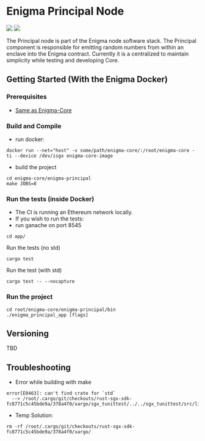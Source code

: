 # Enigma Principal Node

<img src="https://drone.enigma.co/api/badges/enigmampc/enigma-core/status.svg?branch=principal-node-isan" />

<img src="https://image.ibb.co/i7ugUJ/cli.jpg" />

The Principal node is part of the Enigma node software stack. 
The Principal component  is responsible for emitting random numbers from within an enclave into the Enigma contract. 
Currently it is a centralized to maintain simplicity while testing and developing Core.

## Getting Started (With the Enigma Docker)


### Prerequisites

* [Same as Enigma-Core](https://github.com/enigmampc/enigma-core/blob/master/README.md)

### Build and Compile 

* run docker:

```
docker run --net="host" -v some/path/enigma-core/:/root/enigma-core -ti --device /dev/isgx enigma-core-image
```

* build the project 

```
cd enigma-core/enigma-principal
make JOBS=8
```

 
### Run the tests (inside Docker)

* The CI is running an Ethereum network locally.
* If you wish to run the tests:
* run ganache on port 8545 
  
```
cd app/
```
Run the tests (no std)
```
cargo test
```
Run the test (with std)
```
cargo test -- --nocapture
```

### Run the project

```
cd root/enigma-core/enigma-principal/bin
./enigma_principal_app [flags]
```

## Versioning

TBD 

## Troubleshooting

* Error while building with make 
```
error[E0463]: can't find crate for `std`
  --> /root/.cargo/git/checkouts/rust-sgx-sdk-fc8771c5c45bde9a/378a4f0/xargo/sgx_tunittest/../../sgx_tunittest/src/lib.rs:88:1
```
* Temp Solution: 
```
rm -rf /root/.cargo/git/checkouts/rust-sgx-sdk-fc8771c5c45bde9a/378a4f0/xargo/
```


